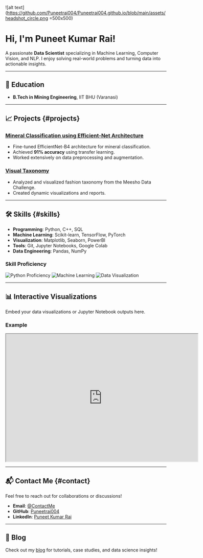 ![alt text](https://github.com/Puneetrai004/Puneetrai004.github.io/blob/main/assets/headshot_circle.png =500x500)

# Hi, I'm Puneet Kumar Rai!
A passionate **Data Scientist** specializing in Machine Learning, Computer Vision, and NLP. I enjoy solving real-world problems and turning data into actionable insights.

---

## 🔬 Education
- **B.Tech in Mining Engineering**, IIT BHU (Varanasi)

---

## 📈 Projects {#projects}
### [Mineral Classification using Efficient-Net Architecture](#)
- Fine-tuned EfficientNet-B4 architecture for mineral classification.
- Achieved **91% accuracy** using transfer learning.
- Worked extensively on data preprocessing and augmentation.

### [Visual Taxonomy](#)
- Analyzed and visualized fashion taxonomy from the Meesho Data Challenge.
- Created dynamic visualizations and reports.

---

## 🛠️ Skills {#skills}
- **Programming**: Python, C++, SQL
- **Machine Learning**: Scikit-learn, TensorFlow, PyTorch
- **Visualization**: Matplotlib, Seaborn, PowerBI
- **Tools**: Git, Jupyter Notebooks, Google Colab
- **Data Engineering**: Pandas, NumPy

### Skill Proficiency
![Python Proficiency](https://progress-bar.dev/95/?title=Python)
![Machine Learning](https://progress-bar.dev/90/?title=Machine+Learning)
![Data Visualization](https://progress-bar.dev/85/?title=Data+Visualization)

---

## 📊 Interactive Visualizations
Embed your data visualizations or Jupyter Notebook outputs here.

### Example
<div id="plot">
  <iframe src="https://your-live-chart-link.com" width="600" height="400"></iframe>
</div>

---

## 📬 Contact Me {#contact}
Feel free to reach out for collaborations or discussions!

- **Email**: [@ContactMe](justpuneetrai@gmail.com)
- **GitHub**: [Puneetrai004](https://github.com/Puneetrai004)
- **LinkedIn**: [Puneet Kumar Rai](https://www.linkedin.com/in/puneet-kumar-rai/)

---

## 📝 Blog
Check out my [blog](blog/) for tutorials, case studies, and data science insights!
